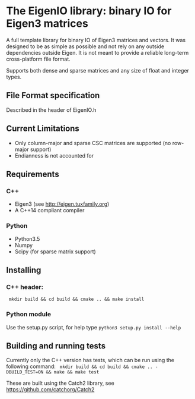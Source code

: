# The EigenIO library: binary IO for Eigen3 matrices

A full template library for binary IO of Eigen3 matrices and vectors. It was
designed to be as simple as possible and not rely on any outside dependencies
outside Eigen. It is not meant to provide a reliable long-term
cross-platform file format.

Supports both dense and sparse matrices and any size of float and integer types.

## File Format specification
Described in the header of EigenIO.h

## Current Limitations
* Only column-major and sparse CSC matrices are supported (no row-major support)
* Endianness is not accounted for

## Requirements
### C++
* Eigen3 (see http://eigen.tuxfamily.org)
* A C++14 compliant compiler

### Python
* Python3.5
* Numpy
* Scipy (for sparse matrix support)


## Installing
### C++ header:
` mkdir build && cd build && cmake .. && make install`

### Python module
Use the setup.py script, for help type `python3 setup.py install --help`

## Building and running tests
Currently only the C++ version has tests, which can be run using the following command:
` mkdir build && cd build && cmake .. -DBUILD_TEST=ON && make && make test`

These are built using the Catch2 library, see https://github.com/catchorg/Catch2
